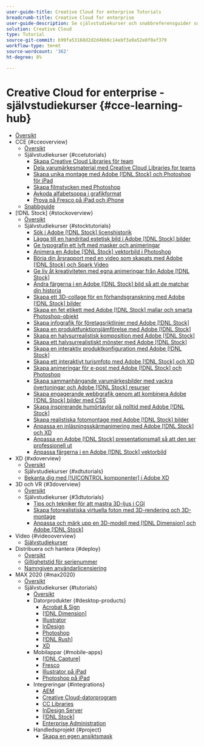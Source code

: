 ```yaml
---
user-guide-title: Creative Cloud for enterprise Tutorials
breadcrumb-title: Creative Cloud for enterprise
user-guide-description: Se självstudiekurser och snabbreferensguider som fokuserar på Creative Cloud for enterprise.
solution: Creative Cloud
type: Tutorial
source-git-commit: b99fa53168d2d2d4bb6c14ebf3a9a52e8f0af379
workflow-type: tm+mt
source-wordcount: '362'
ht-degree: 8%

---
```



# Creative Cloud for enterprise - självstudiekurser {#cce-learning-hub}

+ [Översikt](overview.md)
+ CCE {#cceoverview}
   + [Översikt](cce/overview-cce.md)
   + Självstudiekurser {#ccetutorials}
      + [Skapa Creative Cloud Libraries för team](cce/ccteamlibraries.md)
      + [Dela varumärkesmaterial med Creative Cloud Libraries for teams](cce/sharecclibraries.md)
      + [Skapa unika montage med Adobe [!DNL Stock] och Photoshop för iPad](cce/compositepsipad.md)
      + [Skapa filmstycken med Photoshop](cce/cinemagraphps.md)
      + [Avkoda alfabetsoppa i grafikformat](cce/alphabetsoup.md)
      + [Prova på Fresco på iPad och iPhone](cce/frescoworkshop.md)
   + [Snabbguide](quick-reference/overview-ref.md)
+ [!DNL Stock] {#stockoverview}
   + [Översikt](stock/overview-stock.md)
   + Självstudiekurser {#stocktutorials}
      + [Sök i Adobe [!DNL Stock] licenshistorik](stock/searchstock.md)
      + [Lägga till en handritad estetisk bild i Adobe [!DNL Stock] bilder](stock/handdrawn.md)
      + [Ge typografin ett lyft med masker och animeringar](stock/flairtypography.md)
      + [Animera en Adobe [!DNL Stock] vektorbild i Photoshop](stock/animatevector.md)
      + [Börja din årsrapport med en video som skapats med Adobe [!DNL Stock] och Spark Video](stock/annualreport.md)
      + [Ge liv åt kreativiteten med egna animeringar från Adobe [!DNL Stock]](stock/customanimations.md)
      + [Ändra färgerna i en Adobe [!DNL Stock] bild så att de matchar din historia](stock/changecolors.md)
      + [Skapa ett 3D-collage för en förhandsgranskning med Adobe [!DNL Stock] bilder](stock/collage.md)
      + [Skapa en fet etikett med Adobe [!DNL Stock] mallar och smarta Photoshop-objekt](stock/boldlabel.md)
      + [Skapa infografik för företagsriktlinjer med Adobe [!DNL Stock]](stock/infographic.md)
      + [Skapa en produktfunktionsjämförelse med Adobe [!DNL Stock]](stock/featurecomparison.md)
      + [Skapa en halvsurrealistisk komposition med Adobe [!DNL Stock]](stock/surrealcomposite.md)
      + [Skapa ett halvsurrealistiskt mönster med Adobe [!DNL Stock]](stock/surrealpattern.md)
      + [Skapa en interaktiv produktkonfiguration med Adobe [!DNL Stock]](stock/productconfigurator.md)
      + [Skapa ett interaktivt turismfoto med Adobe [!DNL Stock] och XD](stock/interactivetourismphoto.md)
      + [Skapa animeringar för e-post med Adobe [!DNL Stock] och Photoshop](stock/animationemail.md)
      + [Skapa sammanhängande varumärkesbilder med vackra övertoningar och Adobe [!DNL Stock] resurser](stock/brandgradients.md)
      + [Skapa engagerande webbgrafik genom att kombinera Adobe [!DNL Stock] bilder med CSS](stock/webgraphics.md)
      + [Skapa inspirerande humörtavlor på nolltid med Adobe [!DNL Stock]](stock/moodboard.md)
      + [Skapa realistiska fotomontage med Adobe [!DNL Stock] bilder](stock/realisticcomposite.md)
      + [Anpassa en inläsningsskärmanimering med Adobe [!DNL Stock] och XD](stock/loadingscreen.md)
      + [Anpassa en Adobe [!DNL Stock] presentationsmall så att den ser professionell ut](stock/presentationtemplate.md)
      + [Anpassa färgerna i en Adobe [!DNL Stock] vektorbild](stock/customizecolors.md)
+ XD {#xdoverview}
   + [Översikt](xd/overview-xd.md)
   + Självstudiekurser {#xdtutorials}
   + [Bekanta dig med [!UICONTROL komponenter] i Adobe XD](xd/components.md)
+ 3D och VR {#3doverview}
   + [Översikt](3di/overview-3di.md)
   + Självstudiekurser {#3dtutorials}
      + [Tips och tekniker för att mastra 3D-ljus i CGI](3di/mastering3dlighting.md)
      + [Skapa fotorealistiska virtuella foton med 3D-rendering och 3D-montage](3di/photorealistic.md)
      + [Anpassa och märk upp en 3D-modell med [!DNL Dimension] och Adobe [!DNL Stock]](3di/3ddimensionstock.md)
+ Video {#videooverview}
   + [Självstudiekurser](dva/overview-dva.md)
+ Distribuera och hantera {#deploy}
   + [Översikt](deploy/overview-deploy.md)
   + [Giltighetstid för serienummer](deploy/cceserial.md)
   + [Namngiven användarlicensiering](deploy/nameduserlicensing.md)
+ MAX 2020 {#max2020}
   + [Översikt](max2020/overview-max.md)
   + Självstudiekurser {#tutorials}
      + [Översikt](max2020/maxtutorials.md)
      + Datorprodukter {#desktop-products}
         + [Acrobat &amp; Sign](max2020/acrobat-sign.md)
         + [[!DNL Dimension]](max2020/dimension.md)
         + [Illustrator](max2020/illustrator.md)
         + [InDesign](max2020/indesign.md)
         + [Photoshop](max2020/photoshop.md)
         + [[!DNL Rush]](max2020/rush.md)
         + [XD](max2020/xd.md)
      + Mobilappar {#mobile-apps}
         + [[!DNL Capture]](max2020/capture.md)
         + [Fresco](max2020/fresco.md)
         + [Illustrator på iPad](max2020/illustratoripad.md)
         + [Photoshop på iPad](max2020/photoshopipad.md)
      + Integreringar {#integrations}
         + [AEM](max2020/aem.md)
         + [Creative Cloud-datorprogram](max2020/creativeclouddesktopapp.md)
         + [CC Libraries](max2020/cclibraries.md)
         + [InDesign Server](max2020/indesignserver.md)
         + [[!DNL Stock]](max2020/stock.md)
         + [Enterprise Administration](max2020/enterprise.md)
      + Handledsprojekt {#project}
         + [Skapa en egen ansiktsmask](max2020/handsonproject.md)